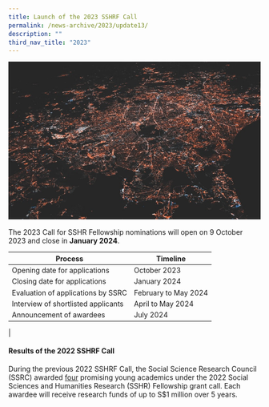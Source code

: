 ```yaml
---
title: Launch of the 2023 SSHRF Call
permalink: /news-archive/2023/update13/
description: ""
third_nav_title: "2023"
---
```

![](/images/updates2.jpg)


The 2023 Call for SSHR Fellowship nominations will open on 9 October 2023 and close in **January 2024**.

|  Process |   Timeline  |
|---|---|
|  Opening date for applications |   October 2023 |
|  Closing date for applications |   January 2024 |
|  Evaluation of applications by SSRC |   February to May 2024  |
|  Interview of shortlisted applicants |   April to May 2024 |
|  Announcement of awardees |   July 2024 |
|

#### Results of the 2022 SSHRF Call

During the previous 2022 SSHRF Call, the Social Science Research Council (SSRC) awarded [four](https://www.ssrc.edu.sg/grant-recipients/2022/sshrf2022/) promising young academics under the 2022 Social Sciences and Humanities Research (SSHR) Fellowship grant call. Each awardee will receive research funds of up to S$1 million over 5 years.